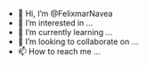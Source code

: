 - 👋 Hi, I’m @FelixmarNavea
- 👀 I’m interested in ...
- 🌱 I’m currently learning ...
- 💞️ I’m looking to collaborate on ...
- 📫 How to reach me ...

<!---
FelixmarNavea/FelixmarNavea is a ✨ special ✨ repository because its `README.md` (this file) appears on your GitHub profile.
You can click the Preview link to take a look at your changes.
--->
